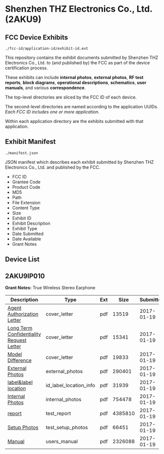 # Shenzhen THZ Electronics Co., Ltd. (2AKU9)
## FCC Device Exhibits

```
./fcc-id/application-id/exhibit-id.ext
```

This repository contains the exhibit documents submitted by Shenzhen THZ Electronics Co., Ltd. to (and published by) the FCC as part of the device certification process.

These exhibits can include **internal photos**, **external photos**, **RF test reports**, **block diagrams**, **operational descriptions**, **schematics**, **user manuals**, and various **correspondence**.

The top-level directories are sliced by the FCC ID of each device.

The second-level directories are named according to the application UUIDs. *Each FCC ID includes one or more application.*

Within each application directory are the exhibits submitted with that application. 

## Exhibit Manifest

```
./manifest.json
```

JSON manifest which describes each exhibit submitted by Shenzhen THZ Electronics Co., Ltd. and published by the FCC.

- FCC ID
- Grantee Code
- Product Code
- MD5
- Path
- File Extension
- Content Type
- Size
- Exhibit ID
- Exhibit Description
- Exhibit Type
- Date Submitted
- Date Available
- Grant Notes

## Device List
## 2AKU9IP010
**Grant Notes:** True Wireless Stereo Earphone

| Description | Type | Ext | Size | Submitted | Available |
| ----------- | ---- | --- | ---- | --------- | --------- |
| [Agent Authorization Letter](2AKU9IP010/3b89bfd2f294c0996a3ede80ff77c8f3/3264615.pdf) | cover_letter | pdf | 13519 | 2017-01-19 | 2017-01-19 |
| [Long Term Confidentiality Request Letter](2AKU9IP010/3b89bfd2f294c0996a3ede80ff77c8f3/3264621.pdf) | cover_letter | pdf | 15341 | 2017-01-19 | 2017-01-19 |
| [Model Difference](2AKU9IP010/3b89bfd2f294c0996a3ede80ff77c8f3/3264623.pdf) | cover_letter | pdf | 19833 | 2017-01-19 | 2017-01-19 |
| [External Photos](2AKU9IP010/3b89bfd2f294c0996a3ede80ff77c8f3/3264618.pdf) | external_photos | pdf | 290401 | 2017-01-19 | 2017-01-19 |
| [label&label location](2AKU9IP010/3b89bfd2f294c0996a3ede80ff77c8f3/3264620.pdf) | id_label_location_info | pdf | 31939 | 2017-01-19 | 2017-01-19 |
| [Internal Photos](2AKU9IP010/3b89bfd2f294c0996a3ede80ff77c8f3/3264619.pdf) | internal_photos | pdf | 754478 | 2017-01-19 | 2017-01-19 |
| [report](2AKU9IP010/3b89bfd2f294c0996a3ede80ff77c8f3/3264616.pdf) | test_report | pdf | 4385810 | 2017-01-19 | 2017-01-19 |
| [Setup Photos](2AKU9IP010/3b89bfd2f294c0996a3ede80ff77c8f3/3264626.pdf) | test_setup_photos | pdf | 66451 | 2017-01-19 | 2017-01-19 |
| [Manual](2AKU9IP010/3b89bfd2f294c0996a3ede80ff77c8f3/3264622.pdf) | users_manual | pdf | 2326088 | 2017-01-19 | 2017-01-19 |

